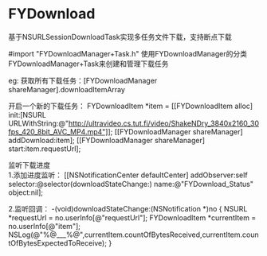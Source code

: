 # FYDownload
基于NSURLSessionDownloadTask实现多任务文件下载，支持断点下载

#import "FYDownloadManager+Task.h"
使用FYDownloadManager的分类FYDownloadManager+Task来创建和管理下载任务

eg:
获取所有下载任务：[FYDownloadManager shareManager].downloadItemArray

开启一个新的下载任务：
FYDownloadItem *item = [[FYDownloadItem alloc] init:[NSURL URLWithString:@"http://ultravideo.cs.tut.fi/video/ShakeNDry_3840x2160_30fps_420_8bit_AVC_MP4.mp4"]];
[[FYDownloadManager shareManager] addDownload:item];
[[FYDownloadManager shareManager] start:item.requestUrl];

监听下载进度       
1.添加进度监听：
[[NSNotificationCenter defaultCenter] addObserver:self selector:@selector(downloadStateChange:) name:@"FYDownload_Status" object:nil];

2.监听回调：
-(void)downloadStateChange:(NSNotification *)no {
        NSURL *requestUrl = no.userInfo[@"requestUrl"];
        FYDownloadItem *currentItem = no.userInfo[@"item"];
        NSLog(@"%@___%@",currentItem.countOfBytesReceived,currentItem.countOfBytesExpectedToReceive);
}
